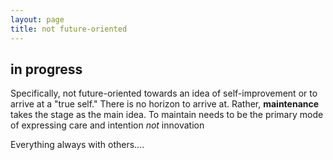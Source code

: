 ```yaml
---
layout: page
title: not future-oriented
---
```


## in progress

Specifically, not future-oriented towards an idea of self-improvement or to arrive at a "true self." There is no horizon to arrive at. Rather, **maintenance** takes the stage as the main idea. To maintain needs to be the primary mode of expressing care and intention *not* innovation    

Everything always with others....